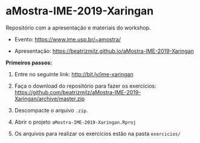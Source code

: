 # aMostra-IME-2019-Xaringan

<!-- badges: start -->
<!-- badges: end -->

Repositório com a apresentação e materiais do workshop.

- Evento:
https://www.ime.usp.br/~amostra/

- Apresentação: 
https://beatrizmilz.github.io/aMostra-IME-2019-Xaringan

**Primeiros passos:**

1) Entre no seguinte link: http://bit.ly/ime-xaringan
1) Faça o download do repositório para fazer os exercícios:
https://github.com/beatrizmilz/aMostra-IME-2019-Xaringan/archive/master.zip

2) Descompacte o arquivo `.zip`.

3) Abrir o projeto `aMostra-IME-2019-Xaringan.Rproj`

3) Os arquivos para realizar os exercícios estão na pasta `exercicios/`

